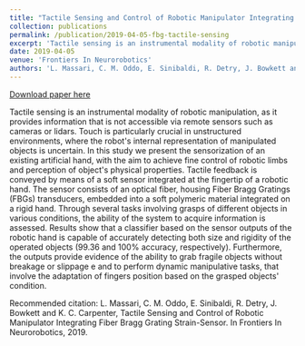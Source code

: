 ```yaml
---
title: "Tactile Sensing and Control of Robotic Manipulator Integrating Fiber Bragg Grating Strain-Sensor"
collection: publications
permalink: /publication/2019-04-05-fbg-tactile-sensing
excerpt: 'Tactile sensing is an instrumental modality of robotic manipulation, as it provides information that is not accessible via remote sensors such as cameras or lidars. Touch is particularly crucial in unstructured environments, where the robot&apos;s internal representation of manipulated objects is uncertain. In this study we present the sensorization of an existing artificial hand, with the aim to achieve fine control of robotic limbs and perception of object&apos;s physical properties. Tactile feedback is conveyed by means of a soft sensor integrated at the fingertip of a robotic hand. The sensor consists of an optical fiber, housing Fiber Bragg Gratings (FBGs) transducers, embedded into a soft polymeric material integrated on a rigid hand. Through several tasks involving grasps of different objects in various conditions, the ability of the system to acquire information is assessed. Results show that a classifier based on the sensor outputs of the robotic hand is capable of accurately detecting both size and rigidity of the operated objects (99.36 and 100% accuracy, respectively). Furthermore, the outputs provide evidence of the ability to grab fragile objects without breakage or slippage e and to perform dynamic manipulative tasks, that involve the adaptation of fingers position based on the grasped objects&apos; condition.'
date: 2019-04-05
venue: 'Frontiers In Neurorobotics'
authors: 'L. Massari, C. M. Oddo, E. Sinibaldi, R. Detry, J. Bowkett and K. C. Carpenter'
---
```


<a href='http://dx.doi.org/10.3389/fnbot.2019.00008'>Download paper here</a>

Tactile sensing is an instrumental modality of robotic manipulation, as it provides information that is not accessible via remote sensors such as cameras or lidars. Touch is particularly crucial in unstructured environments, where the robot&apos;s internal representation of manipulated objects is uncertain. In this study we present the sensorization of an existing artificial hand, with the aim to achieve fine control of robotic limbs and perception of object&apos;s physical properties. Tactile feedback is conveyed by means of a soft sensor integrated at the fingertip of a robotic hand. The sensor consists of an optical fiber, housing Fiber Bragg Gratings (FBGs) transducers, embedded into a soft polymeric material integrated on a rigid hand. Through several tasks involving grasps of different objects in various conditions, the ability of the system to acquire information is assessed. Results show that a classifier based on the sensor outputs of the robotic hand is capable of accurately detecting both size and rigidity of the operated objects (99.36 and 100% accuracy, respectively). Furthermore, the outputs provide evidence of the ability to grab fragile objects without breakage or slippage e and to perform dynamic manipulative tasks, that involve the adaptation of fingers position based on the grasped objects&apos; condition.

Recommended citation: L. Massari, C. M. Oddo, E. Sinibaldi, R. Detry, J. Bowkett and K. C. Carpenter, Tactile Sensing and Control of Robotic Manipulator Integrating Fiber Bragg Grating Strain-Sensor. In Frontiers In Neurorobotics, 2019.